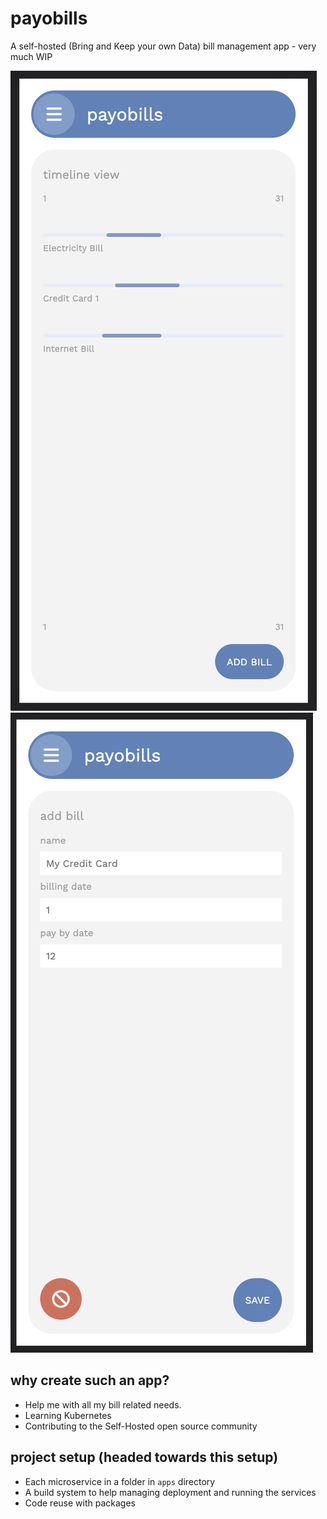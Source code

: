 # payobills
A self-hosted (Bring and Keep your own Data) bill management app - very much WIP

![Screenshot of the current version of the App](img-assets/timeline-view.png)
![Screenshot of adding a bill manually page](img-assets/add-bill-view.png)

## why create such an app?
- Help me with all my bill related needs.
- Learning Kubernetes
- Contributing to the Self-Hosted open source community

## project setup (headed towards this setup)
- Each microservice in a folder in `apps` directory
- A build system to help managing deployment and running the services
- Code reuse with packages 
